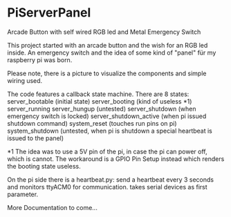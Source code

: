 # PiServerPanel
Arcade Button with self wired RGB led and Metal Emergency Switch

This project started with an arcade button and the wish for an RGB led inside.
An emergency switch and the idea of some kind of "panel" für my raspberry pi was born.

Please note, there is a picture to visualize the components and simple wiring used.

The code features a callback state machine.
There are 8 states:
server_bootable (initial state)
server_booting (kind of useless \*1)
server_running
server_hungup (untested)
server_shutdown (when emergency switch is locked)
server_shutdown_active (when pi issued shutdown command)
system_reset (touches run pins on pi)
system_shutdown (untested, when pi is shutdown a special heartbeat is issued to the panel)

\*1 The idea was to use a 5V pin of the pi, in case the pi can power off, which is cannot. The workaround is a GPIO Pin Setup instead which renders the booting state useless.

On the pi side there is a heartbeat.py:
send a heartbeat every 3 seconds and monitors ttyACM0 for communication.
takes serial devices as first parameter.

More Documentation to come...

